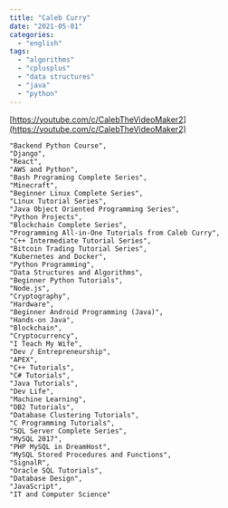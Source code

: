 ```yaml
---
title: "Caleb Curry"
date: "2021-05-01"
categories:
  - "english"
tags:
  - "algorithms"
  - "cplusplus"
  - "data structures"
  - "java"
  - "python"
---
```


[https://youtube.com/c/CalebTheVideoMaker2](https://youtube.com/c/CalebTheVideoMaker2)

    "Backend Python Course",
    "Django",
    "React",
    "AWS and Python",
    "Bash Programing Complete Series",
    "Minecraft",
    "Beginner Linux Complete Series",
    "Linux Tutorial Series",
    "Java Object Oriented Programming Series",
    "Python Projects",
    "Blockchain Complete Series",
    "Programming All-in-One Tutorials from Caleb Curry",
    "C++ Intermediate Tutorial Series",
    "Bitcoin Trading Tutorial Series",
    "Kubernetes and Docker",
    "Python Programming",
    "Data Structures and Algorithms",
    "Beginner Python Tutorials",
    "Node.js",
    "Cryptography",
    "Hardware",
    "Beginner Android Programming (Java)",
    "Hands-on Java",
    "Blockchain",
    "Cryptocurrency",
    "I Teach My Wife",
    "Dev / Entrepreneurship",
    "APEX",
    "C++ Tutorials",
    "C# Tutorials",
    "Java Tutorials",
    "Dev Life",
    "Machine Learning",
    "DB2 Tutorials",
    "Database Clustering Tutorials",
    "C Programming Tutorials",
    "SQL Server Complete Series",
    "MySQL 2017",
    "PHP MySQL in DreamHost",
    "MySQL Stored Procedures and Functions",
    "SignalR",
    "Oracle SQL Tutorials",
    "Database Design",
    "JavaScript",
    "IT and Computer Science"
